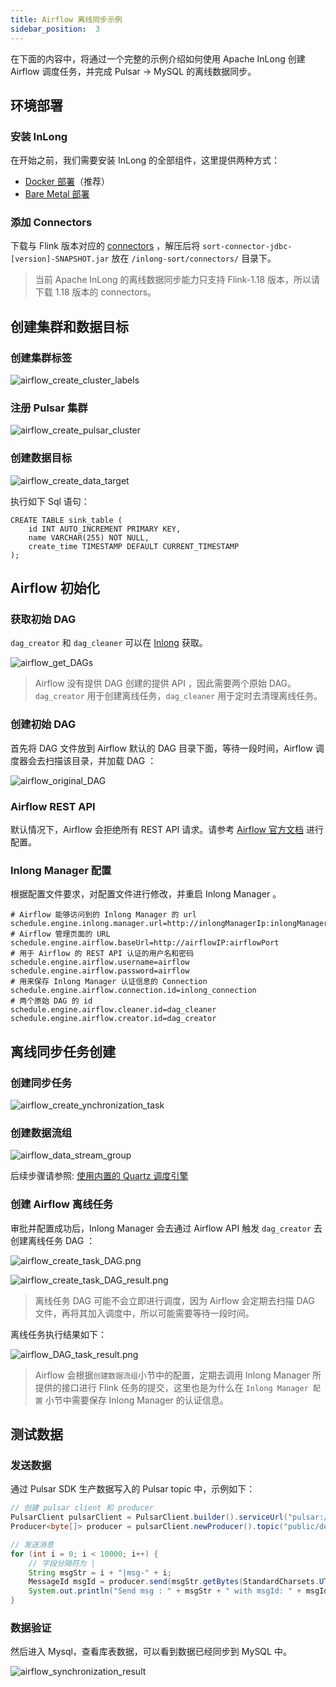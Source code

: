 ```yaml
---
title: Airflow 离线同步示例
sidebar_position:  3
---
```

在下面的内容中，将通过一个完整的示例介绍如何使用 Apache InLong 创建 Airflow 调度任务，并完成 Pulsar -> MySQL 的离线数据同步。

## 环境部署
### 安装 InLong

在开始之前，我们需要安装 InLong 的全部组件，这里提供两种方式：
- [Docker 部署](deployment/docker.md)（推荐）
- [Bare Metal 部署](deployment/bare_metal.md)

### 添加 Connectors

下载与 Flink 版本对应的 [connectors](https://inlong.apache.org/zh-CN/downloads) ，解压后将 `sort-connector-jdbc-[version]-SNAPSHOT.jar` 放在 `/inlong-sort/connectors/` 目录下。
> 当前 Apache InLong 的离线数据同步能力只支持 Flink-1.18 版本，所以请下载 1.18 版本的 connectors。

## 创建集群和数据目标

### 创建集群标签
![airflow_create_cluster_labels](img/pulsar_mysql/airflow/airflow_create_cluster_labels.png)

### 注册 Pulsar 集群

![airflow_create_pulsar_cluster](img/pulsar_mysql/airflow/airflow_create_pulsar_cluster.png)

### 创建数据目标

![airflow_create_data_target](img/pulsar_mysql/airflow/airflow_create_data_target.png)

执行如下 Sql 语句：

```mysql
CREATE TABLE sink_table (
    id INT AUTO_INCREMENT PRIMARY KEY,
    name VARCHAR(255) NOT NULL,
    create_time TIMESTAMP DEFAULT CURRENT_TIMESTAMP
);
```

## Airflow 初始化

### 获取初始 DAG

`dag_creator` 和 `dag_cleaner` 可以在 [Inlong](https://github.com/apache/inlong) 获取。

![airflow_get_DAGs](img/pulsar_mysql/airflow/airflow_get_DAGs.jpg)

> Airflow 没有提供 DAG 创建的提供 API ，因此需要两个原始 DAG。`dag_creator` 用于创建离线任务，`dag_cleaner` 用于定时去清理离线任务。

### 创建初始 DAG

首先将 DAG 文件放到 Airflow 默认的 DAG 目录下面，等待一段时间，Airflow 调度器会去扫描该目录，并加载 DAG ：

![airflow_original_DAG](img/pulsar_mysql/airflow/airflow_original_DAG.png)

### Airflow REST API

默认情况下，Airflow 会拒绝所有 REST API 请求。请参考 [Airflow 官方文档](https://airflow.apache.org/docs/apache-airflow-providers-fab/stable/auth-manager/api-authentication.html) 进行配置。

### Inlong Manager 配置

根据配置文件要求，对配置文件进行修改，并重启 Inlong Manager 。

```properties
# Airflow 能够访问到的 Inlong Manager 的 url
schedule.engine.inlong.manager.url=http://inlongManagerIp:inlongManagerPort
# Airflow 管理页面的 URL
schedule.engine.airflow.baseUrl=http://airflowIP:airflowPort
# 用于 Airflow 的 REST API 认证的用户名和密码
schedule.engine.airflow.username=airflow
schedule.engine.airflow.password=airflow
# 用来保存 Inlong Manager 认证信息的 Connection
schedule.engine.airflow.connection.id=inlong_connection
# 两个原始 DAG 的 id
schedule.engine.airflow.cleaner.id=dag_cleaner
schedule.engine.airflow.creator.id=dag_creator
```

## 离线同步任务创建

### 创建同步任务

![airflow_create_ynchronization_task](img/pulsar_mysql/airflow/airflow_create_ynchronization_task.png)

### 创建数据流组
![airflow_data_stream_group](img/pulsar_mysql/airflow/airflow_data_stream_group.png)

后续步骤请参照: [使用内置的 Quartz 调度引擎](./quartz_example.md)

### 创建 Airflow 离线任务

审批并配置成功后，Inlong Manager 会去通过 Airflow API 触发 `dag_creator` 去创建离线任务 DAG ：

![airflow_create_task_DAG.png](img/pulsar_mysql/airflow/airflow_create_task_DAG.png)

![airflow_create_task_DAG_result.png](img/pulsar_mysql/airflow/airflow_create_task_DAG_result.png)

>离线任务 DAG 可能不会立即进行调度，因为 Airflow 会定期去扫描 DAG 文件，再将其加入调度中，所以可能需要等待一段时间。

离线任务执行结果如下：

![airflow_DAG_task_result.png](img/pulsar_mysql/airflow/airflow_DAG_task_result.png)

> Airflow 会根据`创建数据流组`小节中的配置，定期去调用 Inlong Manager 所提供的接口进行 Flink 任务的提交，这里也是为什么在 `Inlong Manager 配置` 小节中需要保存 Inlong Manager 的认证信息。

## 测试数据
### 发送数据

通过 Pulsar SDK 生产数据写入的 Pulsar topic 中，示例如下：
```java
// 创建 pulsar client 和 producer
PulsarClient pulsarClient = PulsarClient.builder().serviceUrl("pulsar://localhost:6650").build();
Producer<byte[]> producer = pulsarClient.newProducer().topic("public/default/test").create();

// 发送消息
for (int i = 0; i < 10000; i++) {
    // 字段分隔符为 |
    String msgStr = i + "|msg-" + i;
    MessageId msgId = producer.send(msgStr.getBytes(StandardCharsets.UTF_8));
    System.out.println("Send msg : " + msgStr + " with msgId: " + msgId);
}
```

### 数据验证

然后进入 Mysql，查看库表数据，可以看到数据已经同步到 MySQL 中。

![airflow_synchronization_result](img/pulsar_mysql/airflow/airflow_synchronization_result.png)
